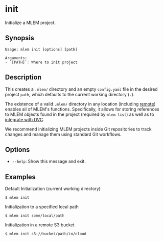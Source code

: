 # init

Initialize a MLEM project.

## Synopsis

```usage
Usage: mlem init [options] [path]

Arguments:
- `[PATH]`: Where to init project
```

## Description

This creates a `.mlem/` directory and an empty `config.yaml` file in the desired
project `path`, which defaults to the current working directory (`.`).

The existence of a valid `.mlem/` directory in any location (including [remote])
enables all of MLEM's functions. Specifically, it allows for storing references
to MLEM objects found in the project (required by `mlem list`) as well as to
[integrate with DVC](/doc/use-cases/dvc).

<admon type="tip">

We recommend initializing MLEM projects inside Git repositories to track changes
and manage them using standard Git workflows.

</admon>

[remote]: /doc/user-guide/remote-objects

## Options

- `--help`: Show this message and exit.

## Examples

Default Initialization (current working directory)

```cli
$ mlem init
```

Initialization to a specified local path

```cli
$ mlem init some/local/path
```

Initialization in a remote S3 bucket

```cli
$ mlem init s3://bucket/path/in/cloud
```
